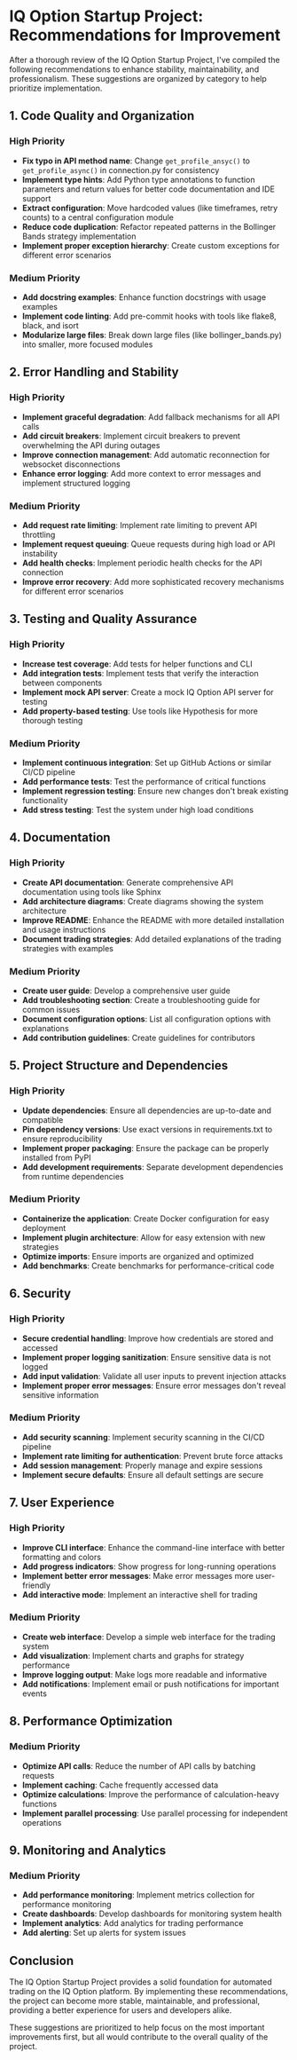 # IQ Option Startup Project: Recommendations for Improvement

After a thorough review of the IQ Option Startup Project, I've compiled the following recommendations to enhance stability, maintainability, and professionalism. These suggestions are organized by category to help prioritize implementation.

## 1. Code Quality and Organization

### High Priority
- **Fix typo in API method name**: Change `get_profile_ansyc()` to `get_profile_async()` in connection.py for consistency
- **Implement type hints**: Add Python type annotations to function parameters and return values for better code documentation and IDE support
- **Extract configuration**: Move hardcoded values (like timeframes, retry counts) to a central configuration module
- **Reduce code duplication**: Refactor repeated patterns in the Bollinger Bands strategy implementation
- **Implement proper exception hierarchy**: Create custom exceptions for different error scenarios

### Medium Priority
- **Add docstring examples**: Enhance function docstrings with usage examples
- **Implement code linting**: Add pre-commit hooks with tools like flake8, black, and isort
- **Modularize large files**: Break down large files (like bollinger_bands.py) into smaller, more focused modules

## 2. Error Handling and Stability

### High Priority
- **Implement graceful degradation**: Add fallback mechanisms for all API calls
- **Add circuit breakers**: Implement circuit breakers to prevent overwhelming the API during outages
- **Improve connection management**: Add automatic reconnection for websocket disconnections
- **Enhance error logging**: Add more context to error messages and implement structured logging

### Medium Priority
- **Add request rate limiting**: Implement rate limiting to prevent API throttling
- **Implement request queuing**: Queue requests during high load or API instability
- **Add health checks**: Implement periodic health checks for the API connection
- **Improve error recovery**: Add more sophisticated recovery mechanisms for different error scenarios

## 3. Testing and Quality Assurance

### High Priority
- **Increase test coverage**: Add tests for helper functions and CLI
- **Add integration tests**: Implement tests that verify the interaction between components
- **Implement mock API server**: Create a mock IQ Option API server for testing
- **Add property-based testing**: Use tools like Hypothesis for more thorough testing

### Medium Priority
- **Implement continuous integration**: Set up GitHub Actions or similar CI/CD pipeline
- **Add performance tests**: Test the performance of critical functions
- **Implement regression testing**: Ensure new changes don't break existing functionality
- **Add stress testing**: Test the system under high load conditions

## 4. Documentation

### High Priority
- **Create API documentation**: Generate comprehensive API documentation using tools like Sphinx
- **Add architecture diagrams**: Create diagrams showing the system architecture
- **Improve README**: Enhance the README with more detailed installation and usage instructions
- **Document trading strategies**: Add detailed explanations of the trading strategies with examples

### Medium Priority
- **Create user guide**: Develop a comprehensive user guide
- **Add troubleshooting section**: Create a troubleshooting guide for common issues
- **Document configuration options**: List all configuration options with explanations
- **Add contribution guidelines**: Create guidelines for contributors

## 5. Project Structure and Dependencies

### High Priority
- **Update dependencies**: Ensure all dependencies are up-to-date and compatible
- **Pin dependency versions**: Use exact versions in requirements.txt to ensure reproducibility
- **Implement proper packaging**: Ensure the package can be properly installed from PyPI
- **Add development requirements**: Separate development dependencies from runtime dependencies

### Medium Priority
- **Containerize the application**: Create Docker configuration for easy deployment
- **Implement plugin architecture**: Allow for easy extension with new strategies
- **Optimize imports**: Ensure imports are organized and optimized
- **Add benchmarks**: Create benchmarks for performance-critical code

## 6. Security

### High Priority
- **Secure credential handling**: Improve how credentials are stored and accessed
- **Implement proper logging sanitization**: Ensure sensitive data is not logged
- **Add input validation**: Validate all user inputs to prevent injection attacks
- **Implement proper error messages**: Ensure error messages don't reveal sensitive information

### Medium Priority
- **Add security scanning**: Implement security scanning in the CI/CD pipeline
- **Implement rate limiting for authentication**: Prevent brute force attacks
- **Add session management**: Properly manage and expire sessions
- **Implement secure defaults**: Ensure all default settings are secure

## 7. User Experience

### High Priority
- **Improve CLI interface**: Enhance the command-line interface with better formatting and colors
- **Add progress indicators**: Show progress for long-running operations
- **Implement better error messages**: Make error messages more user-friendly
- **Add interactive mode**: Implement an interactive shell for trading

### Medium Priority
- **Create web interface**: Develop a simple web interface for the trading system
- **Add visualization**: Implement charts and graphs for strategy performance
- **Improve logging output**: Make logs more readable and informative
- **Add notifications**: Implement email or push notifications for important events

## 8. Performance Optimization

### Medium Priority
- **Optimize API calls**: Reduce the number of API calls by batching requests
- **Implement caching**: Cache frequently accessed data
- **Optimize calculations**: Improve the performance of calculation-heavy functions
- **Implement parallel processing**: Use parallel processing for independent operations

## 9. Monitoring and Analytics

### Medium Priority
- **Add performance monitoring**: Implement metrics collection for performance monitoring
- **Create dashboards**: Develop dashboards for monitoring system health
- **Implement analytics**: Add analytics for trading performance
- **Add alerting**: Set up alerts for system issues

## Conclusion

The IQ Option Startup Project provides a solid foundation for automated trading on the IQ Option platform. By implementing these recommendations, the project can become more stable, maintainable, and professional, providing a better experience for users and developers alike.

These suggestions are prioritized to help focus on the most important improvements first, but all would contribute to the overall quality of the project.